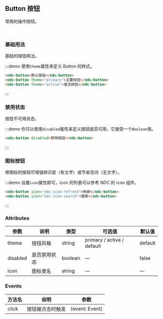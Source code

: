 ## Button 按钮

常用的操作按钮。

<br/>

### 基础用法

基础的按钮用法。

:::demo 使用`theme`属性来定义 Button 的样式。

```html
<ndc-button>默认按钮</ndc-button>
<ndc-button theme="primary">主要按钮</ndc-button>
<ndc-button theme="active">激活按钮</ndc-button>
```
:::

### 禁用状态

按钮不可用状态。

:::demo 你可以使用`disabled`属性来定义按钮是否可用，它接受一个`Boolean`值。

```html
<ndc-button disabled>禁用按钮</ndc-button>
```
:::

### 图标按钮

带图标的按钮可增强辨识度（有文字）或节省空间（无文字）。

:::demo 设置`icon`属性即可，icon 的列表可以参考 NDC 的 icon 组件。

```html
<ndc-button icon="ndc-icon-refresh">刷新</ndc-button>
<ndc-button icon="ndc-icon-search">搜索</ndc-button>
```
:::

### Attributes
| 参数      | 说明    | 类型      | 可选值       | 默认值   |
|---------- |-------- |---------- |-------------  |-------- |
| theme     | 按钮风格   | string    |   primary / active / default |     default    |
| disabled  | 是否禁用状态    | boolean   | —   | false   |
| icon  | 图标类名 | string   |  —  |  —  |

### Events
| 方法名 | 说明 | 参数 |
| ------ | ------- | ------- |
| click | 按钮被点击时触发 | (event: Event) |